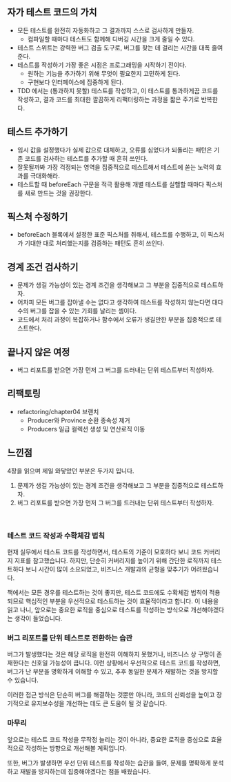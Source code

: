 ## 자가 테스트 코드의 가치
- 모든 테스트를 완전히 자동화하고 그 결과까지 스스로 검사하게 만들자.
  - 컴파일할 때마다 테스트도 함께해 디버깅 시간을 크게 줄일 수 있다.
- 테스트 스위트는 강력한 버그 검출 도구로, 버그를 찾는 데 걸리는 시간을 대폭 줄여준다.
- 테스트를 작성하기 가장 좋은 시점은 프로그래밍을 시작하기 전이다.
  - 원하는 기능을 추가하기 위해 무엇이 필요한지 고민하게 된다.
  - 구현보다 인터페이스에 집중하게 된다.
- TDD 에서는 (통과하지 못할) 테스트를 작성하고, 이 테스트를 통과하게끔 코드를 작성하고, 결과 코드를 최대한 깔끔하게 리팩터링하는 과정을 짧은 주기로 반복한다.

## 테스트 추가하기
- 임시 값을 설정했다가 실제 값으로 대체하고, 오류를 심었다가 되돌리는 패턴은 기존 코드를 검사하는 테스트를 추가할 때 흔히 쓰인다.
- 잘못될까봐 가장 걱정되는 영역을 집중적으로 테스트해서 테스트에 쏟는 노력의 효과를 극대화해라.
- 테스트할 때 beforeEach 구문을 적극 활용해 개별 테스트를 실핼할 때마다 픽스처를 새로 만드는 것을 권장한다.

## 픽스처 수정하기
- beforeEach 블록에서 설정한 표준 픽스처를 취해서, 테스트를 수행하고, 이 픽스처가 기대한 대로 처리했는지를 검증하는 패턴도 흔히 쓰인다.

## 경계 조건 검사하기
- 문제가 생길 가능성이 있는 경계 조건을 생각해보고 그 부분을 집중적으로 테스트하자.
- 어차피 모든 버그를 잡아낼 수는 없다고 생각하여 테스트를 작성하지 않는다면 대다수의 버그를 잡을 수 있는 기회를 날리는 셈이다.
- 코드에서 처리 과정이 복잡하거나 함수에서 오류가 생길만한 부분을 집중적으로 테스트한다.

## 끝나지 않은 여정
- 버그 리포트를 받으면 가장 먼저 그 버그를 드러내는 단위 테스트부터 작성하자.

## 리팩토링
- refactoring/chapter04 브랜치
  - Producer와 Province 순환 종속성 제거
  - Producers 일급 컬렉션 생성 및 연산로직 이동

## 느낀점
4장을 읽으며 제일 와닿았던 부분은 두가지 입니다.
1. 문제가 생길 가능성이 있는 경계 조건을 생각해보고 그 부분을 집중적으로 테스트하자.
2. 버그 리포트를 받으면 가장 먼저 그 버그를 드러내는 단위 테스트부터 작성하자.
   
<br>

### 테스트 코드 작성과 수확체감 법칙 
현재 실무에서 테스트 코드를 작성하면서, 테스트의 기준이 모호하다 보니 코드 커버리지 지표를 참고했습니다. 하지만, 단순히 커버리지를 높이기 위해 간단한 로직까지 테스트하다 보니 시간이 많이 소요되었고, 비즈니스 개발과의 균형을 맞추기가 어려웠습니다.

책에서는 모든 경우를 테스트하는 것이 좋지만, 테스트 코드에도 수확체감 법칙이 적용되므로 핵심적인 부분을 우선적으로 테스트하는 것이 효율적이라고 합니다. 이 내용을 읽고 나니, 앞으로는 중요한 로직을 중심으로 테스트를 작성하는 방식으로 개선해야겠다는 생각이 들었습니다.

### 버그 리포트를 단위 테스트로 전환하는 습관

버그가 발생했다는 것은 해당 로직을 완전히 이해하지 못했거나, 비즈니스 상 구멍이 존재한다는 신호일 가능성이 큽니다. 이런 상황에서 우선적으로 테스트 코드를 작성하면, 버그가 난 부분을 명확하게 이해할 수 있고, 추후 동일한 문제가 재발하는 것을 방지할 수 있습니다.

이러한 접근 방식은 단순히 버그를 해결하는 것뿐만 아니라, 코드의 신뢰성을 높이고 장기적으로 유지보수성을 개선하는 데도 큰 도움이 될 것 같습니다.

### 마무리
앞으로는 테스트 코드 작성을 무작정 늘리는 것이 아니라, 중요한 로직을 중심으로 효율적으로 작성하는 방향으로 개선해볼 계획입니다.

또한, 버그가 발생하면 우선 단위 테스트를 작성하는 습관을 들여, 문제를 명확하게 분석하고 재발을 방지하는데 집중해야겠다는 점을 배웠습니다.